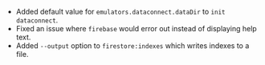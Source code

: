 - Added default value for `emulators.dataconnect.dataDir` to `init dataconnect`.
- Fixed an issue where `firebase` would error out instead of displaying help text.
- Added `--output` option to `firestore:indexes` which writes indexes to a file.
